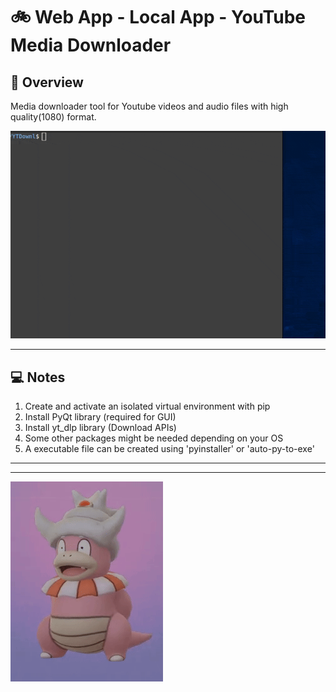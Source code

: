 #  :bike: Web App - Local App - YouTube Media Downloader

## :scroll: Overview 
Media downloader tool for Youtube videos and audio files with high quality(1080) format.

![screenshot](pics/screengif.gif)

***
## :computer: Notes

1. Create and activate an isolated virtual environment with pip
2. Install PyQt library (required for GUI)
3. Install yt_dlp library (Download APIs)
4. Some other packages might be needed depending on your OS
5. A executable file can be created using 'pyinstaller' or 'auto-py-to-exe'

***
***

![screenshot](pics/slowking.gif "...Then teach and guide yourself")